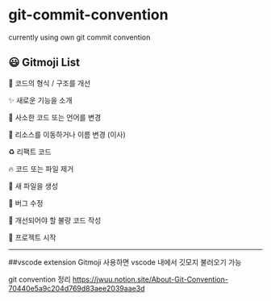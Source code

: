 # git-commit-convention
currently using own git commit convention 

## 😃 Gitmoji List

🎨 코드의 형식 / 구조를 개선

✨ 새로운 기능을 소개

📝 사소한 코드 또는 언어를 변경

🚚 리소스를 이동하거나 이름 변경 (이사)

♻️ 리팩트 코드

🔥 코드 또는 파일 제거

📰 새 파일을 생성

🐛 버그 수정

💩 개선되어야 할 불량 코드 작성

🎉 프로젝트 시작

---

##vscode extension Gitmoji 사용하면 vscode 내에서 깃모지 불러오기 가능

git convention 정리
https://jwuu.notion.site/About-Git-Convention-70440e5a9c204d769d83aee2039aae3d
